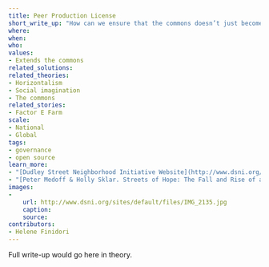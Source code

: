 ```yaml
---
title: Peer Production License
short_write_up: "How can we ensure that the commons doesn’t just become free research and development for private parties? The Peer Production License (PPL), proposed by “venture communist” Dmytri Kleiner, is a reciprocity-based license by which commons are freely accessible to those who contribute to create them, while entities profiting from these commons without contributing are charged license fees. It helps protect digital, natural and biological resources such as software, seeds, plants and ancestral knowledge against the danger of privatization, while enabling their wider use. When paired with open-source producer cooperative models, the PPL can resist extractive global supply chains by supporting a reciprocal economy based on local industry and sustainable community sourcing, using open hardware designs and combined know-how."
where: 
when:  
who: 
values:
- Extends the commons
related_solutions:
related_theories:
- Horizontalism
- Social imagination
- The commons
related_stories:
- Factor E Farm
scale:
- National
- Global
tags:
- governance
- open source
learn_more:
- "[Dudley Street Neighborhood Initiative Website](http://www.dsni.org/)"
- "[Peter Medoff & Holly Sklar. Streets of Hope: The Fall and Rise of an Urban Neighborhood. South End Press, 1994.](http://www.southendpress.org/2004/items/StreetsHope)"
images:
-
    url: http://www.dsni.org/sites/default/files/IMG_2135.jpg
    caption:
    source:
contributors:
- Helene Finidori
---
```

Full write-up would go here in theory.

